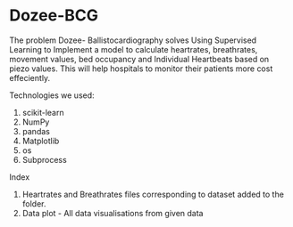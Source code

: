 # Dozee-BCG

The problem Dozee- Ballistocardiography solves
Using Supervised Learning to Implement a model to calculate heartrates, breathrates, movement values, bed occupancy and Individual Heartbeats based on piezo values. This will help hospitals to monitor their patients more cost effeciently.

Technologies we used:
1. scikit-learn
2. NumPy
3. pandas
4. Matplotlib
5. os
6. Subprocess


Index
1. Heartrates and Breathrates files corresponding to dataset added to the folder.
2. Data plot - All data visualisations from given data